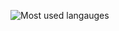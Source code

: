 ![Most used langauges](https://github-readme-generator-tau.vercel.app/language?username=Momwhyareyouhere&size=200x200)
